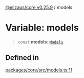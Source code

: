 [@elizaos/core v0.25.9](../index.md) / models

# Variable: models

> `const` **models**: [`Models`](../type-aliases/Models.md)

## Defined in

[packages/core/src/models.ts:11](https://github.com/Shelpin/aeternalsv2/blob/main/packages/core/src/models.ts#L11)
